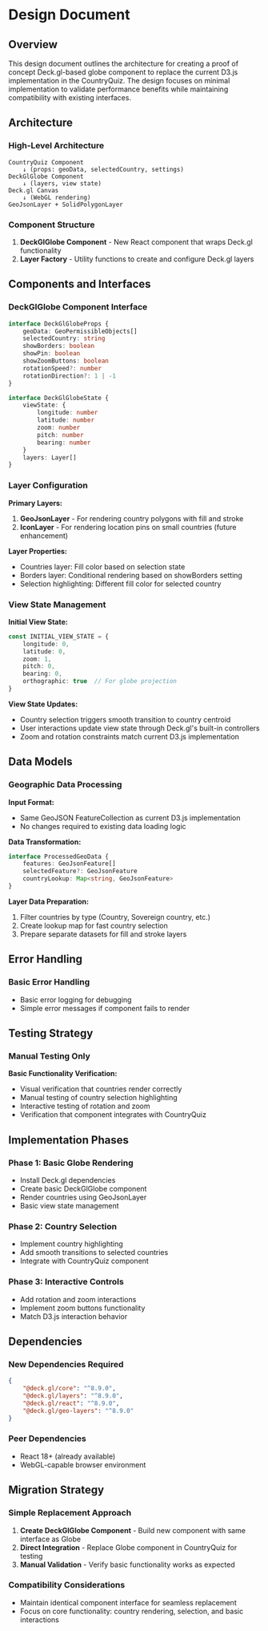 # Design Document

## Overview

This design document outlines the architecture for creating a proof of concept Deck.gl-based globe component to replace the current D3.js implementation in the CountryQuiz. The design focuses on minimal implementation to validate performance benefits while maintaining compatibility with existing interfaces.

## Architecture

### High-Level Architecture

```
CountryQuiz Component
    ↓ (props: geoData, selectedCountry, settings)
DeckGlGlobe Component
    ↓ (layers, view state)
Deck.gl Canvas
    ↓ (WebGL rendering)
GeoJsonLayer + SolidPolygonLayer
```

### Component Structure

1. **DeckGlGlobe Component** - New React component that wraps Deck.gl functionality
2. **Layer Factory** - Utility functions to create and configure Deck.gl layers

## Components and Interfaces

### DeckGlGlobe Component Interface

```typescript
interface DeckGlGlobeProps {
    geoData: GeoPermissibleObjects[]
    selectedCountry: string
    showBorders: boolean
    showPin: boolean
    showZoomButtons: boolean
    rotationSpeed?: number
    rotationDirection?: 1 | -1
}

interface DeckGlGlobeState {
    viewState: {
        longitude: number
        latitude: number
        zoom: number
        pitch: number
        bearing: number
    }
    layers: Layer[]
}
```

### Layer Configuration

**Primary Layers:**
1. **GeoJsonLayer** - For rendering country polygons with fill and stroke
2. **IconLayer** - For rendering location pins on small countries (future enhancement)

**Layer Properties:**
- Countries layer: Fill color based on selection state
- Borders layer: Conditional rendering based on showBorders setting
- Selection highlighting: Different fill color for selected country

### View State Management

**Initial View State:**
```typescript
const INITIAL_VIEW_STATE = {
    longitude: 0,
    latitude: 0,
    zoom: 1,
    pitch: 0,
    bearing: 0,
    orthographic: true  // For globe projection
}
```

**View State Updates:**
- Country selection triggers smooth transition to country centroid
- User interactions update view state through Deck.gl's built-in controllers
- Zoom and rotation constraints match current D3.js implementation

## Data Models

### Geographic Data Processing

**Input Format:**
- Same GeoJSON FeatureCollection as current D3.js implementation
- No changes required to existing data loading logic

**Data Transformation:**
```typescript
interface ProcessedGeoData {
    features: GeoJsonFeature[]
    selectedFeature?: GeoJsonFeature
    countryLookup: Map<string, GeoJsonFeature>
}
```

**Layer Data Preparation:**
1. Filter countries by type (Country, Sovereign country, etc.)
2. Create lookup map for fast country selection
3. Prepare separate datasets for fill and stroke layers



## Error Handling

### Basic Error Handling

- Basic error logging for debugging
- Simple error messages if component fails to render

## Testing Strategy

### Manual Testing Only

**Basic Functionality Verification:**
- Visual verification that countries render correctly
- Manual testing of country selection highlighting
- Interactive testing of rotation and zoom
- Verification that component integrates with CountryQuiz

## Implementation Phases

### Phase 1: Basic Globe Rendering
- Install Deck.gl dependencies
- Create basic DeckGlGlobe component
- Render countries using GeoJsonLayer
- Basic view state management

### Phase 2: Country Selection
- Implement country highlighting
- Add smooth transitions to selected countries
- Integrate with CountryQuiz component

### Phase 3: Interactive Controls
- Add rotation and zoom interactions
- Implement zoom buttons functionality
- Match D3.js interaction behavior

## Dependencies

### New Dependencies Required

```json
{
    "@deck.gl/core": "^8.9.0",
    "@deck.gl/layers": "^8.9.0",
    "@deck.gl/react": "^8.9.0",
    "@deck.gl/geo-layers": "^8.9.0"
}
```

### Peer Dependencies
- React 18+ (already available)
- WebGL-capable browser environment

## Migration Strategy

### Simple Replacement Approach

1. **Create DeckGlGlobe Component** - Build new component with same interface as Globe
2. **Direct Integration** - Replace Globe component in CountryQuiz for testing
3. **Manual Validation** - Verify basic functionality works as expected

### Compatibility Considerations

- Maintain identical component interface for seamless replacement
- Focus on core functionality: country rendering, selection, and basic interactions